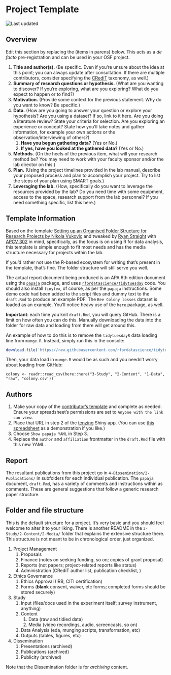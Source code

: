 
# Project Template

![Last
updated](https://img.shields.io/github/last-commit/mavrxlab/project-template)

<!-- Only edit README.Rmd, never README.md! Knitting README.Rmd will produce README.md -->

## Overview

Edit this section by replacing the (items in parens) below. This acts as
a *de facto* pre-registration and can be used in your OSF project.

1.  **Title and author(s).** (Be specific. Even if you’re unsure about
    the idea at this point; you can always update after consultation. If
    there are multiple contributors, consider specifying the
    [CRediT](https://casrai.org/credit/) taxonomy, as well.)
2.  **Summary of research questions or hypothesis.** (What are you
    wanting to discover? If you’re exploring, what are you exploring?
    What do you expect to happen or to find?)
3.  **Motivation.** (Provide some context for the previous statement.
    Why do you want to know? Be specific.)
4.  **Data.** (How are you going to answer your question or explore your
    hypothesis? Are you using a dataset? If so, link to it here. Are you
    doing a literature review? State your criteria for selection. Are
    you exploring an experience or concept? State how you’ll take notes
    and gather information, for example your own actions or the
    observation/interviewing of others?)
    1.  **Have you begun gathering data?** (Yes or No.)
    2.  **If yes, have you looked at the gathered data?** (Yes or No.)
5.  **Methods.** (On the heels of the previous item, what will your
    research method be? You may need to work with your faculty sponsor
    and/or the lab director on this.)
6.  **Plan.** (Using the project timelines provided in the lab manual,
    describe your proposed process and plan to accomplish your project.
    Try to list the steps of your plan using SMART goals.)
7.  **Leveraging the lab.** (How, specifically do you want to leverage
    the resources provided by the lab? Do you need time with some
    equipment, access to the space, research support from the lab
    personnel? If you need something specific, list this here.)

## Template Information

Based on the template [Setting up an Organised Folder Structure for
Research Projects by Nikola
Vukovic](http://www.nikola.me/folder_structure.html) and tweaked by
[Ryan Straight](https://github.com/ryanstraight) with [APCV
302](https://uaappcomp.github.io/apcv302/) in mind, specifically, as the
focus is on using R for data analysis, this template is simple enough to
fit most needs and has the media structure necessary for projects within
the lab.

If you’d rather not use the R-based ecosystem for writing that’s present
in the template, that’s fine. The folder structure will still serve you
well.

The actual report document being produced is an APA 6th edition document
using the [`papaja`](https://github.com/crsh/papaja) package, and uses
[`rfordatascience/tidytuesday`](https://github.com/rfordatascience/tidytuesday)
code. You should also install `tinytex`, of course, as per the `papaja`
instructions. Some demo code had been added to the script files and
dummy text to the `draft.Rmd` to produce an example PDF. The
`Bee Colony losses` dataset is loaded as an example. You’ll notice heavy
use of the `here` package, as well.

**Important**: each time you knit `draft.Rmd`, you will query GitHub.
There is a limit on how often you can do this. Manually downloading the
data into the folder for raw data and loading from there will get around
this.

An example of how to do this is to remove the `tidytuesdayR` data
loading line from `munge.R`. Instead, simply run this in the console:

``` r
download.file('https://raw.githubusercontent.com/rfordatascience/tidytuesday/master/data/2022/2022-01-11/colony.csv', here::here("3-Study", "2-Content", "1-Data", "raw", "colony.csv"))
```

Then, your data load in `munge.R` would be as such and you needn’t worry
about loading from GitHub:

`colony <- readr::read_csv(here::here("3-Study", "2-Content", "1-Data", "raw", "colony.csv'))`

## Authors

1.  Make your copy of the [contributor’s
    template](https://docs.google.com/spreadsheets/d/1Gl0cwqN_nTsdFH9yhSvi9NypBfDCEhViGq4A3MnBrG8/copy)
    and complete as needed. Ensure your spreadsheet’s permissions are
    set to `Anyone with the link can view`.
2.  Place that URL in step 2 of the
    [tenzing](https://rollercoaster.shinyapps.io/tenzing/) Shiny app.
    (You can use [this
    spreadsheet](https://docs.google.com/spreadsheets/d/1-WmAfoW3HoHGfmeahcOrSTGxXwZpScUBajoHHrQ0Qy8/edit#gid=0)
    as a demonstration if you like.)
3.  Choose `Show papaja YAML` in Step 3.
4.  Replace the `author` and `affiliation` frontmatter in the
    `draft.Rmd` file with this new YAML.

## Report

The resultant publications from this project go in
`4-Dissemination/2-Publications/` in subfolders for each individual
publication. The `papaja` document, `draft.Rmd`, has a variety of
comments and instructions within as comments. These are general
suggestions that follow a generic research paper structure.

## Folder and file structure

This is the default structure for a project. It’s very basic and you
should feel welcome to alter it to your liking. There is another README
in the `3-Study/2-Content/2-Media/` folder that explains the extensive
structure there. This structure is not meant to be in chronological
order, just organized.

1.  Project Management
    1.  Proposals
    2.  Finance (notes on seeking funding, so on; copies of grant
        proposal)
    3.  Reports (not papers; project-related reports like status)
    4.  Administration (CRediT author list, publication checklist, )
2.  Ethics Governance
    1.  Ethics Approval (IRB, CITI certification)
    2.  Forms (**blank** consent, waiver, etc forms; completed forms
        should be stored securely)
3.  Study
    1.  Input (files/docs used in the experiment itself; survey
        instrument, anything)
    2.  Content
        1.  Data (raw and tidied data)
        2.  Media (video recordings, audio, screencasts, so on)
    3.  Data Analysis (eda, munging scripts, transformation, etc)
    4.  Outputs (tables, figures, etc)
4.  Dissemination
    1.  Presentations (archived)
    2.  Publications (archived)
    3.  Publicity (archived)

Note that the Dissemination folder is for *archiving* content.
